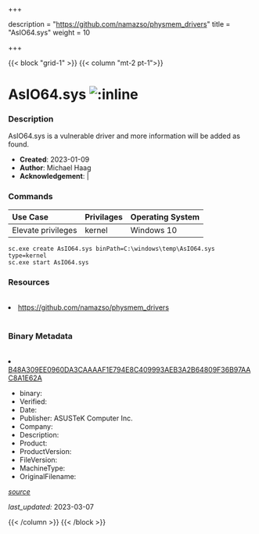 +++

description = "https://github.com/namazso/physmem_drivers"
title = "AsIO64.sys"
weight = 10

+++


{{< block "grid-1" >}}
{{< column "mt-2 pt-1">}}




# AsIO64.sys ![:inline](/images/twitter_verified.png) 



### Description


AsIO64.sys is a vulnerable driver and more information will be added as found.


- **Created**: 2023-01-09
- **Author**: Michael Haag
- **Acknowledgement**:  | [](https://twitter.com/)

### Commands

| Use Case | Privilages | Operating System | 
|:---- | ---- | ---- |
| Elevate privileges | kernel | Windows 10 |

```
sc.exe create AsIO64.sys binPath=C:\windows\temp\AsIO64.sys type=kernel
sc.exe start AsIO64.sys
```

### Resources
<br>


<li><a href=" https://github.com/namazso/physmem_drivers"> https://github.com/namazso/physmem_drivers</a></li>


<br>


### Binary Metadata
<br>



<li><a href="https://www.virustotal.com/gui/file/B48A309EE0960DA3CAAAAF1E794E8C409993AEB3A2B64809F36B97AAC8A1E62A">B48A309EE0960DA3CAAAAF1E794E8C409993AEB3A2B64809F36B97AAC8A1E62A</a></li>



- binary: 
- Verified: 
- Date: 
- Publisher: ASUSTeK Computer Inc.
- Company: 
- Description: 
- Product: 
- ProductVersion: 
- FileVersion: 
- MachineType: 
- OriginalFilename: 

[*source*](https://github.com/magicsword-io/LOLDrivers/tree/main/yaml/asio64.sys.yml)

*last_updated:* 2023-03-07


{{< /column >}}
{{< /block >}}
